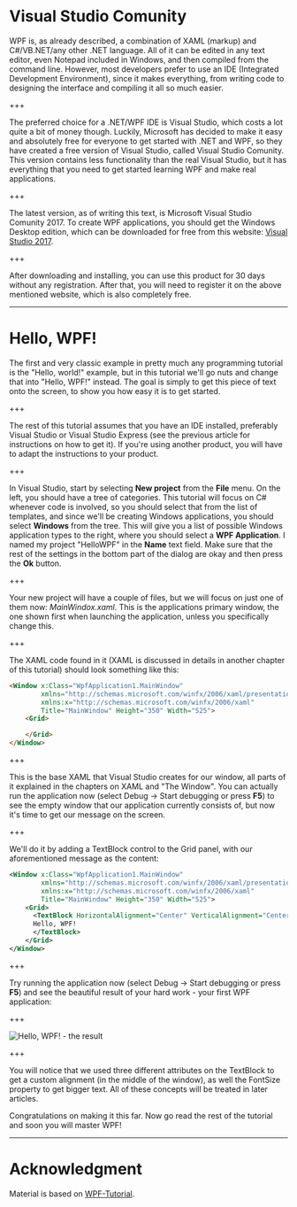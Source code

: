 # Visual Studio Comunity

WPF is, as already described, a combination of XAML (markup) and C#/VB.NET/any other .NET language. All of it can be edited in any text editor, even Notepad included in Windows, and then compiled from the command line. However, most developers prefer to use an IDE (Integrated Development Environment), since it makes everything, from writing code to designing the interface and compiling it all so much easier.

+++

The preferred choice for a .NET/WPF IDE is Visual Studio, which costs a lot quite a bit of money though. Luckily, Microsoft has decided to make it easy and absolutely free for everyone to get started with .NET and WPF, so they have created a free version of Visual Studio, called Visual Studio Comunity. This version contains less functionality than the real Visual Studio, but it has everything that you need to get started learning WPF and make real applications.

+++

The latest version, as of writing this text, is Microsoft Visual Studio Comunity 2017. To create WPF applications, you should get the Windows Desktop edition, which can be downloaded for free from this website: [Visual Studio 2017](Comunity).

+++

After downloading and installing, you can use this product for 30 days without any registration. After that, you will need to register it on the above mentioned website, which is also completely free.

---

# Hello, WPF!

The first and very classic example in pretty much any programming tutorial is the "Hello, world!" example, but in this tutorial we'll go nuts and change that into "Hello, WPF!" instead. The goal is simply to get this piece of text onto the screen, to show you how easy it is to get started.

+++

The rest of this tutorial assumes that you have an IDE installed, preferably Visual Studio or Visual Studio Express (see the previous article for instructions on how to get it). If you're using another product, you will have to adapt the instructions to your product.

+++

In Visual Studio, start by selecting **New project** from the **File** menu. On the left, you should have a tree of categories. This tutorial will focus on C# whenever code is involved, so you should select that from the list of templates, and since we'll be creating Windows applications, you should select **Windows** from the tree. This will give you a list of possible Windows application types to the right, where you should select a **WPF Application**. I named my project "HelloWPF" in the **Name** text field. Make sure that the rest of the settings in the bottom part of the dialog are okay and then press the **Ok** button.

+++

Your new project will have a couple of files, but we will focus on just one of them now: _MainWindox.xaml_. This is the applications primary window, the one shown first when launching the application, unless you specifically change this. 

+++

The XAML code found in it (XAML is discussed in details in another chapter of this tutorial) should look something like this:

```HTML
<Window x:Class="WpfApplication1.MainWindow"
        xmlns="http://schemas.microsoft.com/winfx/2006/xaml/presentation"
        xmlns:x="http://schemas.microsoft.com/winfx/2006/xaml"
        Title="MainWindow" Height="350" Width="525">
    <Grid>

    </Grid>
</Window>
```

+++

This is the base XAML that Visual Studio creates for our window, all parts of it explained in the chapters on XAML and "The Window". You can actually run the application now (select Debug -> Start debugging or press **F5**) to see the empty window that our application currently consists of, but now it's time to get our message on the screen.

+++

We'll do it by adding a TextBlock control to the Grid panel, with our aforementioned message as the content:

```XML
<Window x:Class="WpfApplication1.MainWindow"
        xmlns="http://schemas.microsoft.com/winfx/2006/xaml/presentation"
        xmlns:x="http://schemas.microsoft.com/winfx/2006/xaml"
        Title="MainWindow" Height="350" Width="525">
    <Grid>
      <TextBlock HorizontalAlignment="Center" VerticalAlignment="Center" FontSize="72">
      Hello, WPF!
      </TextBlock>
    </Grid>
</Window>
```

+++

Try running the application now (select Debug -> Start debugging or press **F5**) and see the beautiful result of your hard work - your first WPF application:

+++

![Hello, WPF! - the result](http://www.wpf-tutorial.com/chapters/wpf-application/images/hello_wpf.png "Hello, WPF! - the result")

+++

You will notice that we used three different attributes on the TextBlock to get a custom alignment (in the middle of the window), as well the FontSize property to get bigger text. All of these concepts will be treated in later articles.

Congratulations on making it this far. Now go read the rest of the tutorial and soon you will master WPF!

---

# Acknowledgment

Material is based on [WPF-Tutorial](http://www.wpf-tutorial.com/).